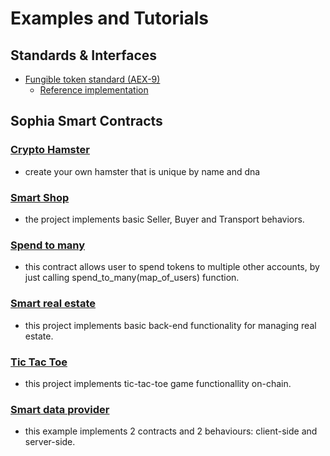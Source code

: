 # Examples and Tutorials

## Standards & Interfaces

- [Fungible token standard (AEX-9)](https://github.com/aeternity/AEXs/blob/bbcd1767bcd4f2d0b01a500b1828edd81a94e9ea/AEXS/aex-9.md)
  - [Reference implementation](https://github.com/mradkov/aeternity-fungible-token)

## Sophia Smart Contracts

### [Crypto Hamster](https://github.com/aeternity/aepp-sophia-examples/tree/aeproject-update-and-fixes/examples/CryptoHamster)
- create your own hamster that is unique by name and dna

### [Smart Shop](https://github.com/aeternity/aepp-sophia-examples/tree/aeproject-update-and-fixes/examples/SmartShop)
- the project implements basic Seller, Buyer and Transport behaviors.

### [Spend to many](https://github.com/aeternity/aepp-sophia-examples/tree/aeproject-update-and-fixes/examples/SpendToMany)
- this contract allows user to spend tokens to multiple other accounts, by just calling spend_to_many(map_of_users) function.

### [Smart real estate](https://github.com/aeternity/aepp-sophia-examples/tree/aeproject-update-and-fixes/examples/SmartRealEstate)
- this project implements basic back-end functionality for managing real estate.

### [Tic Tac Toe](https://github.com/aeternity/aepp-sophia-examples/tree/aeproject-update-and-fixes/examples/TicTacToe)
- this project implements tic-tac-toe game functionallity on-chain.

### [Smart data provider](https://github.com/aeternity/aepp-sophia-examples/tree/aeproject-update-and-fixes/examples/SmartDataProvider)
- this example implements 2 contracts and 2 behaviours: client-side and server-side.

